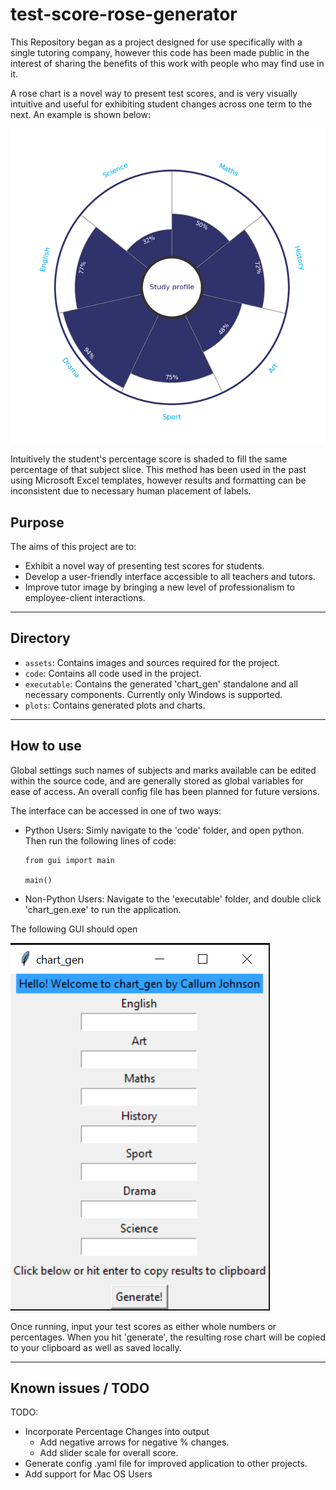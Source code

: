# test-score-rose-generator

This Repository began as a project designed for use specifically with a single tutoring company, however this code has been made public in the interest of sharing the benefits of this work with people who may find use in it.

A rose chart is a novel way to present test scores, and is very visually intuitive and useful for exhibiting student changes across one term to the next. An example is shown below:

![](assets/Sample.png)

Intuitively the student's percentage score is shaded to fill the same percentage of that subject slice. This method has been used in
the past using Microsoft Excel templates, however results and formatting can be inconsistent due to necessary human placement of labels.

## Purpose
The aims of this project are to:

- Exhibit a novel way of presenting test scores for students.
- Develop a user-friendly interface accessible to all teachers and tutors.
- Improve tutor image by bringing a new level of professionalism to employee-client interactions.

----
## Directory

- `assets`: Contains images and sources required for the project.
- `code`: Contains all code used in the project.
- `executable`: Contains the generated 'chart_gen' standalone and all necessary components. Currently only Windows is supported.
- `plots`: Contains generated plots and charts.

----

## How to use

Global settings such names of subjects and marks available can be edited within the source code, and are generally stored as
global variables for ease of access. An overall config file has been planned for future versions.

The interface can be accessed in one of two ways:
 - Python Users: Simly navigate to the 'code' folder, and open python. Then run the following lines of code:
   ```
   from gui import main

   main()
   ```
 - Non-Python Users: Navigate to the 'executable' folder, and double click 'chart_gen.exe' to run the application.

The following GUI should open

![](assets/gui.png)

Once running, input your test scores as either whole numbers or percentages. When you hit 'generate', the resulting rose
chart will be copied to your clipboard as well as saved locally.

----
## Known issues / TODO

TODO:
- Incorporate Percentage Changes into output
  - Add negative arrows for negative % changes.
  - Add slider scale for overall score.
- Generate config .yaml file for improved application to other projects.
- Add support for Mac OS Users
